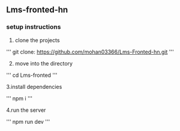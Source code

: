 ## Lms-fronted-hn

### setup instructions

1. clone the projects

'''
git clone: https://github.com/mohan03366/Lms-Fronted-hn.git
'''

2. move into the directory

'''
cd Lms-fronted
'''

3.install dependencies

'''
npm i
'''

4.run the server

'''
npm run dev
'''
